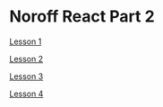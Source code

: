 # Noroff React Part 2

[Lesson 1](lessons/lesson1.md)

[Lesson 2](lessons/lesson2.md)

[Lesson 3](lessons/lesson3.md)

[Lesson 4](lessons/lesson4.md)
